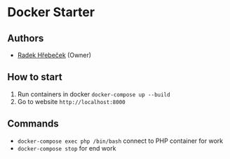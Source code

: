 # Docker Starter

## Authors
- [Radek Hřebeček](https://hrebecek.cz) (Owner)

## How to start
1. Run containers in docker `docker-compose up --build`
2. Go to website `http://localhost:8000`

## Commands
- `docker-compose exec php /bin/bash` connect to PHP container for work
- `docker-compose stop` for end work